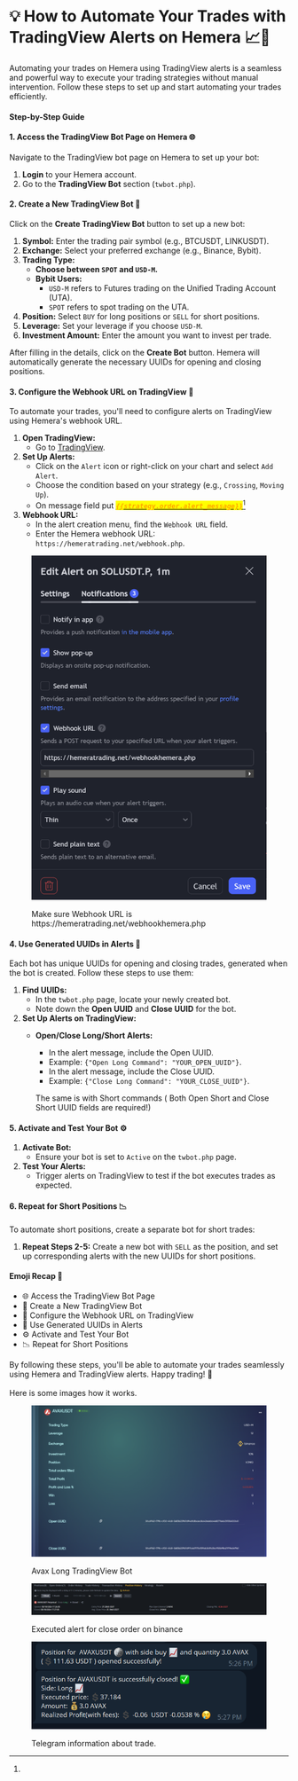 # 💡 How to Automate Your Trades with TradingView Alerts on Hemera 📈🔔

Automating your trades on Hemera using TradingView alerts is a seamless and powerful way to execute your trading strategies without manual intervention. Follow these steps to set up and start automating your trades efficiently.

#### Step-by-Step Guide

#### 1. Access the TradingView Bot Page on Hemera 🌐

Navigate to the TradingView bot page on Hemera to set up your bot:

1. **Login** to your Hemera account.
2. Go to the **TradingView Bot** section (`twbot.php`).

#### 2. Create a New TradingView Bot 🤖

Click on the **Create TradingView Bot** button to set up a new bot:

1. **Symbol:** Enter the trading pair symbol (e.g., BTCUSDT, LINKUSDT).
2. **Exchange:** Select your preferred exchange (e.g., Binance, Bybit).
3. **Trading Type:**
   * **Choose between `SPOT` and `USD-M`.**
   * **Bybit Users:**
     * `USD-M` refers to Futures trading on the Unified Trading Account (UTA).
     * `SPOT` refers to spot trading on the UTA.
4. **Position:** Select `BUY` for long positions or `SELL` for short positions.
5. **Leverage:** Set your leverage if you choose `USD-M`.
6. **Investment Amount:** Enter the amount you want to invest per trade.

After filling in the details, click on the **Create Bot** button. Hemera will automatically generate the necessary UUIDs for opening and closing positions.

#### 3. Configure the Webhook URL on TradingView 🔗

To automate your trades, you'll need to configure alerts on TradingView using Hemera's webhook URL.

1. **Open TradingView:**
   * Go to [TradingView](https://www.tradingview.com/).
2. **Set Up Alerts:**
   * Click on the `Alert` icon or right-click on your chart and select `Add Alert`.
   * Choose the condition based on your strategy (e.g., `Crossing`, `Moving Up`).
   * On message field put [_<mark style="color:orange;">**`{{strategy.order.alert_message}}`**</mark>_](#user-content-fn-1)[^1]
3. **Webhook URL:**
   * In the alert creation menu, find the `Webhook URL` field.
   * Enter the Hemera webhook URL: `https://hemeratrading.net/webhook.php`.



<figure><img src=".gitbook/assets/alertwebhook.png" alt=""><figcaption><p>Make sure Webhook URL is https://hemeratrading.net/webhookhemera.php</p></figcaption></figure>

#### 4. Use Generated UUIDs in Alerts 🔑

Each bot has unique UUIDs for opening and closing trades, generated when the bot is created. Follow these steps to use them:

1. **Find UUIDs:**
   * In the `twbot.php` page, locate your newly created bot.
   * Note down the **Open UUID** and **Close UUID** for the bot.
2. **Set Up Alerts on TradingView:**
   *   **Open/Close Long/Short Alerts:**

       * In the alert message, include the Open UUID.
       * Example: `{"Open Long Command": "YOUR_OPEN_UUID"}`.
       * In the alert message, include the Close UUID.
       * Example: `{"Close Long Command": "YOUR_CLOSE_UUID"}`.

       The same is with Short commands ( Both Open Short and Close Short UUID fields are required!)

#### 5. Activate and Test Your Bot ⚙️

1. **Activate Bot:**
   * Ensure your bot is set to `Active` on the `twbot.php` page.
2. **Test Your Alerts:**
   * Trigger alerts on TradingView to test if the bot executes trades as expected.

#### 6. Repeat for Short Positions 📉

To automate short positions, create a separate bot for short trades:

1. **Repeat Steps 2-5:** Create a new bot with `SELL` as the position, and set up corresponding alerts with the new UUIDs for short positions.

#### Emoji Recap 📌

* 🌐 Access the TradingView Bot Page
* 🤖 Create a New TradingView Bot
* 🔗 Configure the Webhook URL on TradingView
* 🔑 Use Generated UUIDs in Alerts
* ⚙️ Activate and Test Your Bot
* 📉 Repeat for Short Positions

By following these steps, you'll be able to automate your trades seamlessly using Hemera and TradingView alerts. Happy trading! 🚀\
\
Here is some images how it works.

<div><figure><img src=".gitbook/assets/twbot1.png" alt=""><figcaption><p>Avax Long TradingView Bot</p></figcaption></figure> <figure><img src=".gitbook/assets/twbot2.png" alt=""><figcaption><p>Executed alert for close order on binance</p></figcaption></figure> <figure><img src=".gitbook/assets/twbot3.png" alt=""><figcaption><p>Telegram information about trade.</p></figcaption></figure></div>

[^1]: 
